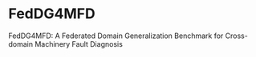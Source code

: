# FedDG4MFD
FedDG4MFD: A Federated Domain Generalization Benchmark for Cross-domain Machinery Fault Diagnosis
